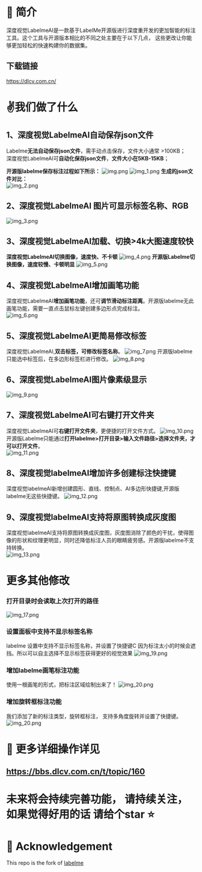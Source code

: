 # 📄 简介
深度视觉LabelmeAI是一款基于LabelMe开源版进行深度重开发的更加智能的标注工具。这个工具与开源版本相比的不同之处主要在于以下几点， 这些更改让你能够更加轻松的快速构建你的数据集。

## 下载链接
https://dlcv.com.cn/

# ✌️我们做了什么
## 1、深度视觉LabelmeAI自动保存json文件
Labelme**无法自动保存json文件**，需手动点击保存，文件大小通常 >100KB；\
深度视觉LabelmeAI可**自动化保存json文件**，**文件大小在5KB-15KB**；

**开源版labelme保存标注过程如下所示：**
![img.png](LabelmeImages/img.png)
![img_1.png](LabelmeImages/img_1.png)
**生成的json文件对比：** \
![img_2.png](LabelmeImages/img_2.png)

## 2、深度视觉LabelmeAI 图片可显示标签名称、RGB
![img_3.png](LabelmeImages/img_3.png)
## 3、深度视觉LabelmeAI加载、切换>4k大图速度较快
**深度视觉LabelmeAI切换图像，速度快、不卡顿**
![img_4.png](LabelmeImages/3_1图像切换.gif)
**开源版Labelme切换图像，速度较慢、卡顿明显**
![img_5.png](LabelmeImages/3_2图像切换.gif)
## 4、深度视觉LabelmeAI增加画笔功能
深度视觉LabelmeAI**增加画笔功能**，还可**调节滑动标注距离**。开源版labelme无此画笔功能，需要一直点击鼠标左键创建多边形点完成标注。\
![img_6.png](LabelmeImages/4画笔.gif)
## 5、深度视觉LabelmeAI更简易修改标签
深度视觉LabelmeAI,**双击标签，可修改标签名称**。
![img_7.png](LabelmeImages/5_1修改标签.gif)
开源版labelme只能选中标签后，在多边形标签栏进行修改。
![img_8.png](LabelmeImages/5_2修改标签.gif)
## 6、深度视觉LabelmeAI图片像素级显示
![img_9.png](LabelmeImages/img_9.png)
## 7、深度视觉LabelmeAI可右键打开文件夹
深度视觉LabelmeAI可**右键打开文件夹**，更便捷的打开文件方式。
![img_10.png](LabelmeImages/img_10.png)
开源版Labelme只能通过**打开labelme>打开目录>输入文件路径>选择文件夹，才可以打开文件**。\
![img_11.png](LabelmeImages/img_11.png)
## 8、深度视觉labelmeAI增加许多创建标注快捷键
深度视觉labelmeAI新增创建圆形、直线、控制点、AI多边形快捷键,开源版labelme无这些快捷键。
![img_12.png](LabelmeImages/img_12.png)
## 9、深度视觉labelmeAI支持将原图转换成灰度图
深度视觉labelmeAI支持将原图转换成灰度图，灰度图消除了颜色的干扰，使得图像的形状和纹理更明显，同时还降低标注人员的眼睛疲劳感。开源版labelme不支持转换。\
![img_13.png](LabelmeImages/img_13.png)
# 更多其他修改
### 打开目录时会读取上次打开的路径
![img_17.png](LabelmeImages/17读取上次路径.jpeg)
### 设置面板中支持不显示标签名称
labelme 设置中支持不显示标签名称，并设置了快捷键C
因为标注太小的时候会遮挡。所以可以自主选择不显示标签获得更好的视觉效果
![img_19.png](LabelmeImages/19_不显示标签名称.jpeg)
### 增加labelme画笔标注功能
使用一根画笔的形式，把标注区域绘制出来了！
![img_20.png](LabelmeImages/20_画笔标注.gif)
### 增加旋转框标注功能
我们添加了新的标注类型，旋转框标注， 支持多角度旋转并设置了快捷键。
![img_20.png](LabelmeImages/21_旋转框标注.gif)




# 🔗 更多详细操作详见
## https://bbs.dlcv.com.cn/t/topic/160  


# 未来将会持续完善功能， 请持续关注， 如果觉得好用的话 请给个star ⭐
# 🙇‍ Acknowledgement
This repo is the fork of [labelme](https://github.com/wkentaro/labelme)
